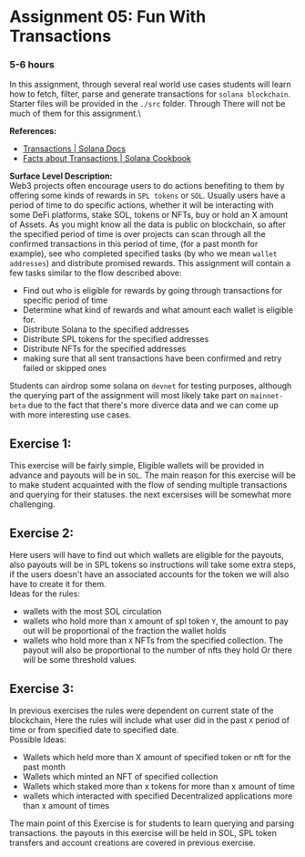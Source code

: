 # Assignment 05: Fun With Transactions
### 5-6 hours

In this assignment, through several real world use cases students will learn how to fetch, filter, parse and generate transactions for `solana blockchain`.\
Starter files will be provided in the `./src` folder. Through There will not be much of them for this assignment.\\

**References:**

* [Transactions | Solana Docs](https://docs.solana.com/developing/programming-model/transactions)
* [Facts about Transactions | Solana Cookbook](https://solanacookbook.com/core-concepts/transactions.html#facts)

**Surface Level Description:**\
Web3 projects often encourage users to do actions benefiting to them by offering some kinds of rewards in `SPL tokens` or `SOL`. Usually users have a period of time to do specific actions, whether it will be interacting with some DeFi platforms, stake SOL, tokens or NFTs, buy or hold an X amount of Assets. As you might know all the data is public on blockchain, so after the specified period of time is over projects can scan through all the confirmed transactions in this period of time, (for a past month for example), see who completed specified tasks (by who we mean `wallet addresses`) and distribute promised rewards. This assignment will contain a few tasks similar to the flow described above:

* Find out who is eligible for rewards by going through transactions for specific period of time
* Determine what kind of rewards and what amount each wallet is eligible for.
* Distribute Solana to the specified addresses
* Distribute SPL tokens for the specified addresses
* Distribute NFTs for the specified addresses
* making sure that all sent transactions have been confirmed and retry failed or skipped ones

Students can airdrop some solana on `devnet` for testing purposes, although the querying part of the assignment will most likely take part on `mainnet-beta` due to the fact that there's more diverce data and we can come up with more interesting use cases.

## Exercise 1:

This exercise will be fairly simple, Eligible wallets will be provided in advance and payouts will be in `SOL`. The main reason for this exercise will be to make student acquainted with the flow of sending multiple transactions and querying for their statuses. the next excersises will be somewhat more challenging.

## Exercise 2:

Here users will have to find out which wallets are eligible for the payouts, also payouts will be in SPL tokens so instructions will take some extra steps, if the users doesn't have an associated accounts for the token we will also have to create it for them.\
Ideas for the rules:

* wallets with the most SOL circulation
* wallets who hold more than `X` amount of spl token `Y`, the amount to pay out will be proportional of the fraction the wallet holds
* wallets who hold more than `X` NFTs from the specified collection. The payout will also be proportional to the number of nfts they hold Or there will be some threshold values.

## Exercise 3:

In previous exercises the rules were dependent on current state of the blockchain, Here the rules will include what user did in the past `X` period of time or from specified date to specified date.\
Possible Ideas:

* Wallets which held more than X amount of specified token or nft for the past month
* Wallets which minted an NFT of specified collection
* Wallets which staked more than x tokens for more than x amount of time
* wallets which interacted with specified Decentralized applications more than x amount of times

The main point of this Exercise is for students to learn querying and parsing transactions. the payouts in this exercise will be held in SOL, SPL token transfers and account creations are covered in previous exercise.
